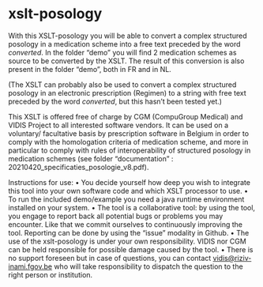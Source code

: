 # xslt-posology
With this XSLT-posology you will be able to convert a complex structured posology in a medication scheme into a free text preceded by the word *converted*.
In the folder “demo” you will find 2 medication schemes as source to be converted by the XSLT. The result of this conversion is also present in the folder “demo”, both in FR and in NL.

(The XSLT can probably also be used to convert a complex structured posology in an electronic prescription (Regimen) to a string with free text preceded by the word *converted*, but this hasn’t been tested yet.)
 
This XSLT is offered free of charge by CGM (CompuGroup Medical) and VIDIS Project to all interested software vendors. It can be used on a voluntary/ facultative basis by prescription software in Belgium in order to comply with the homologation criteria of medication scheme, and more in particular to comply with rules of interoperability of structured posology in medication schemes (see folder “documentation” : 20210420_specificaties_posologie_v8.pdf). 
 
Instructions for use: 
•	You decide yourself how deep you wish to integrate this tool into your own software code and which XSLT processor to use. 
•	To run the included demo/example you need a java runtime environment installed on your system.
•	The tool is a collaborative tool: by using the tool, you engage to report back all potential bugs or problems you may encounter. Like that we commit ourselves to continuously improving the tool. Reporting can be done by using the “issue” modality in Github.
•	The use of the xslt-posology is under your own responsibility. VIDIS nor CGM can be held responsible for possible damage caused by the tool.
•	There is no support foreseen but in case of questions, you can contact vidis@riziv-inami.fgov.be who will take responsibility to dispatch the question to the right person or institution.
